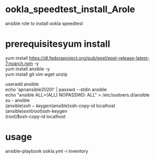 # ookla_speedtest_install_Arole
ansible role to install ookla speedtest   

# prerequisitesyum  install      
yum install https://dl.fedoraproject.org/pub/epel/epel-release-latest-7.noarch.rpm -y   
yum install ansible -y   
yum install git vim wget unzip   
   
useradd ansible   
echo 'apnansible2020!' | passwd --stdin ansible   
echo "ansible ALL=(ALL) NOPASSWD: ALL" > /etc/sudoers.d/ansible   
su - ansible   
(ansible)$ssh-keygen   
(ansible)$ssh-copy-id localhost   
(ansible)$exit   
(root)$ssh-keygen   
(root)$ssh-copy-id localhost   
   
# usage   
ansible-playbook ookla.yml -i inventory 

